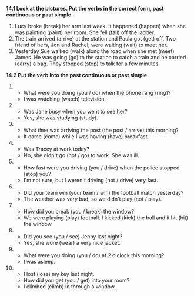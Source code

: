 **14.1 Look at the pictures. Put the verbs in the correct form, past continuous or past simple.**

1. Lucy broke (break) her arm last week.
   It happened (happen) when she was painting (paint) her room.
   She fell (fall) off the ladder.
2. The train arrived (arrive) at the station and Paula got (get) off.
   Two friend of hers, Jon and Rachel, were waiting (wait) to meet her.
3. Yesterday Sue walked (walk) along the road when she met (meet) James.
   He was going (go) to the station to catch a train and he carried (carry) a bag.
   They stopped (stop) to talk for a few minutes.

**14.2 Put the verb into the past continuous or past simple.**

1.  - What were you doing (you / do) when the phone rang (ring)?
    - I was watching (watch) television.
2.  - Was Jane busy when you went to see her?
    - Yes, she was studying (study).
3.  - What time was arriving the post (the post / arrive) this morning?
    - It came (come) while I was having (have) breakfast.
4.  - Was Tracey at work today?
    - No, she didn't go (not / go) to work. She was ill.
5.  - How fast were you driving (you / drive) when the police stopped (stop) you?
    - I'm not sure, but I weren't driving (not / drive) very fast.
6.  - Did your team win (your team / win) the football match yesterday?
    - The weather was very bad, so we didn't play (not / play).
7.  - How did you break (you / break) the window?
    - We were playing (play) football. I kicked (kick) the ball and it hit (hit) the window
8.  - Did you see (you / see) Jenny last night?
    - Yes, she wore (wear) a very nice jacket.
9.  - What were you doing (you / do) at 2 o'clock this morning?
    - I was asleep.
10. - I lost (lose) my key last night.
    - How did you get (you / get) into your room?
    - I climbed (climb) in through a window.
